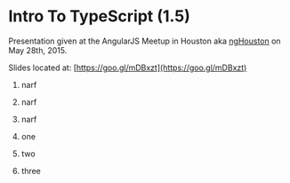 # Intro To TypeScript (1.5)

Presentation given at the AngularJS Meetup in Houston aka [ngHouston](http://www.meetup.com/ngHouston/) on May 28th, 2015.

Slides located at: [https://goo.gl/mDBxzt](https://goo.gl/mDBxzt)

1. narf
2. narf
3. narf

1. one
2. two
3. three
